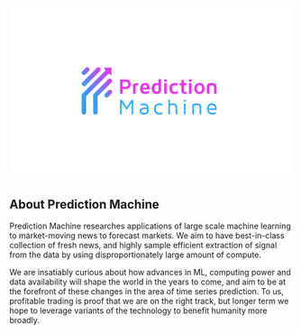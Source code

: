 ![prediction machine logo](/assets/pm_logo.png)

## About Prediction Machine

Prediction Machine researches applications of large scale machine learning to
market-moving news to forecast markets. We aim to have best-in-class collection
of fresh news, and highly sample efficient extraction of signal from the data by
using disproportionately large amount of compute.

We are insatiably curious about how advances in ML, computing power and data
availability will shape the world in the years to come, and aim to be at the
forefront of these changes in the area of time series prediction. To us,
profitable trading is proof that we are on the right track, but longer term
we hope to leverage variants of the technology to benefit humanity more broadly.
